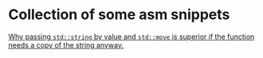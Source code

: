 # Collection of some asm snippets

[Why passing `std::string` by value and `std::move` is superior if the function needs a copy of the string anyway.](https://godbolt.org/z/PKv48en6f)

